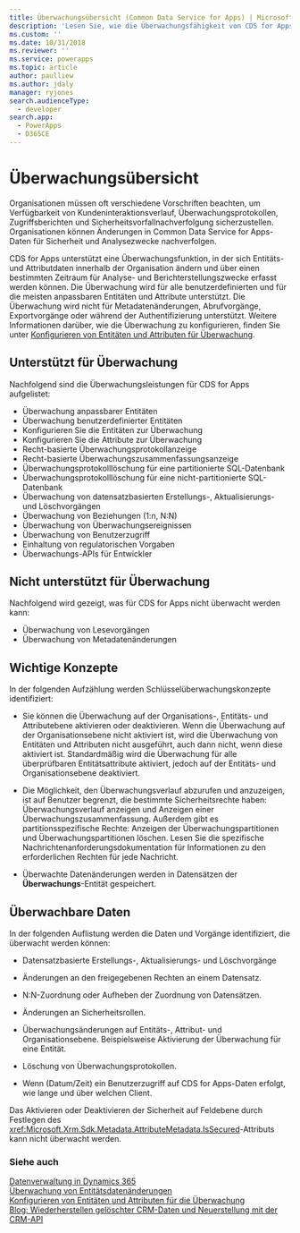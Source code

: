 ```yaml
---
title: Überwachungsübersicht (Common Data Service for Apps) | MicrosoftDocs
description: 'Lesen Sie, wie die Überwachungsfähigkeit von CDS for Apps genutzt werden kann, um Änderungen von Attribut- und Entitätsdaten im Laufe der Zeit für Analyse- und Berichtszwecke aufzuzeichnen.'
ms.custom: ''
ms.date: 10/31/2018
ms.reviewer: ''
ms.service: powerapps
ms.topic: article
author: paulliew
ms.author: jdaly
manager: ryjones
search.audienceType:
  - developer
search.app:
  - PowerApps
  - D365CE
---
```

# <a name="auditing-overview"></a>Überwachungsübersicht

Organisationen müssen oft verschiedene Vorschriften beachten, um Verfügbarkeit von Kundeninteraktionsverlauf, Überwachungsprotokollen, Zugriffsberichten und Sicherheitsvorfallnachverfolgung sicherzustellen. Organisationen können Änderungen in Common Data Service for Apps-Daten für Sicherheit und Analysezwecke nachverfolgen.  
  
 CDS for Apps unterstützt eine Überwachungsfunktion, in der sich Entitäts- und Attributdaten innerhalb der Organisation ändern und über einen bestimmten Zeitraum für Analyse- und Berichterstellungszwecke erfasst werden können. Die Überwachung wird für alle benutzerdefinierten und für die meisten anpassbaren Entitäten und Attribute unterstützt. Die Überwachung wird nicht für Metadatenänderungen, Abrufvorgänge, Exportvorgänge oder während der Authentifizierung unterstützt. Weitere Informationen darüber, wie die Überwachung zu konfigurieren, finden Sie unter [Konfigurieren von Entitäten und Attributen für Überwachung](configure-entities-attributes-auditing.md).  
  
## <a name="supported-for-auditing"></a>Unterstützt für Überwachung  
 Nachfolgend sind die Überwachungsleistungen für CDS for Apps aufgelistet:  
<!-- TODO: Jim, I don't think this is online only. Please correct the tokens here. -->
  
* Überwachung anpassbarer Entitäten
* Überwachung benutzerdefinierter Entitäten
* Konfigurieren Sie die Entitäten zur Überwachung
* Konfigurieren Sie die Attribute zur Überwachung
* Recht-basierte Überwachungsprotokollanzeige
* Recht-basierte Überwachungszusammenfassungsanzeige
* Überwachungsprotokolllöschung für eine partitionierte SQL-Datenbank  
* Überwachungsprotokolllöschung für eine nicht-partitionierte SQL-Datenbank 
* Überwachung von datensatzbasierten Erstellungs-, Aktualisierungs- und Löschvorgängen
* Überwachung von Beziehungen (1:n, N:N) 
* Überwachung von Überwachungsereignissen
* Überwachung von Benutzerzugriff
* Einhaltung von regulatorischen Vorgaben
* Überwachungs-APIs für Entwickler
  
## <a name="not-supported-for-auditing"></a>Nicht unterstützt für Überwachung  
 Nachfolgend wird gezeigt, was für CDS for Apps nicht überwacht werden kann:  
  
* Überwachung von Lesevorgängen
* Überwachung von Metadatenänderungen 
  
## <a name="key-concepts"></a>Wichtige Konzepte  
 In der folgenden Aufzählung werden Schlüsselüberwachungskonzepte identifiziert:  
  
-   Sie können die Überwachung auf der Organisations-, Entitäts- und Attributebene aktivieren oder deaktivieren. Wenn die Überwachung auf der Organisationsebene nicht aktiviert ist, wird die Überwachung von Entitäten und Attributen nicht ausgeführt, auch dann nicht, wenn diese aktiviert ist. Standardmäßig wird die Überwachung für alle überprüfbaren Entitätsattribute aktiviert, jedoch auf der Entitäts- und Organisationsebene deaktiviert.  
  
-   Die Möglichkeit, den Überwachungsverlauf abzurufen und anzuzeigen, ist auf Benutzer begrenzt, die bestimmte Sicherheitsrechte haben: Überwachungsverlauf anzeigen und Anzeigen einer Überwachungszusammenfassung. Außerdem gibt es partitionsspezifische Rechte: Anzeigen der Überwachungspartitionen und Überwachungspartitionen löschen. Lesen Sie die spezifische Nachrichtenanforderungsdokumentation für Informationen zu den erforderlichen Rechten für jede Nachricht.  
  
-   Überwachte Datenänderungen werden in Datensätzen der **Überwachungs**-Entität gespeichert.  
  
## <a name="data-that-can-be-audited"></a>Überwachbare Daten  
 In der folgenden Auflistung werden die Daten und Vorgänge identifiziert, die überwacht werden können:  
  
-   Datensatzbasierte Erstellungs-, Aktualisierungs- und Löschvorgänge  
  
-   Änderungen an den freigegebenen Rechten an einem Datensatz.  
  
-   N:N-Zuordnung oder Aufheben der Zuordnung von Datensätzen.  
  
-   Änderungen an Sicherheitsrollen.  
  
-   Überwachungsänderungen auf Entitäts-, Attribut- und Organisationsebene. Beispielsweise Aktivierung der Überwachung für eine Entität.  
  
-   Löschung von Überwachungsprotokollen.  
  
-   Wenn (Datum/Zeit) ein Benutzerzugriff auf CDS for Apps-Daten erfolgt, wie lange und über welchen Client.  
  
 Das Aktivieren oder Deaktivieren der Sicherheit auf Feldebene durch Festlegen des <xref:Microsoft.Xrm.Sdk.Metadata.AttributeMetadata.IsSecured>-Attributs kann nicht überwacht werden.  
  
### <a name="see-also"></a>Siehe auch
 [Datenverwaltung in Dynamics 365](/dynamics365/customer-engagement/developer/manage-data)   
 [Überwachung von Entitätsdatenänderungen](/dynamics365/customer-engagement/developer/audit-entity-data-changes)   
 [Konfigurieren von Entitäten und Attributen für die Überwachung](configure-entities-attributes-auditing.md)       
 [Blog: Wiederherstellen gelöschter CRM-Daten und Neuerstellung mit der CRM-API](http://blogs.msdn.com/b/crm/archive/2011/05/23/recover-your-deleted-crm-data-and-recreate-them-using-crm-api.aspx)